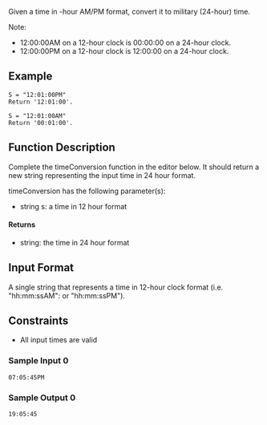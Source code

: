 Given a time in -hour AM/PM format, convert it to military (24-hour) time.

Note: 
- 12:00:00AM on a 12-hour clock is 00:00:00 on a 24-hour clock.
- 12:00:00PM on a 12-hour clock is 12:00:00 on a 24-hour clock.

## Example
```
S = "12:01:00PM"
Return '12:01:00'.
```
```
S = "12:01:00AM"
Return '00:01:00'.
```
## Function Description

Complete the timeConversion function in the editor below. It should return a new string representing the input time in 24 hour format.

timeConversion has the following parameter(s):

- string s: a time in 12 hour format
#### Returns

- string: the time in 24 hour format

## Input Format

A single string  that represents a time in 12-hour clock format (i.e. "hh:mm:ssAM":  or "hh:mm:ssPM").

## Constraints

- All input times are valid

### Sample Input 0
```
07:05:45PM
```
### Sample Output 0
```
19:05:45
```